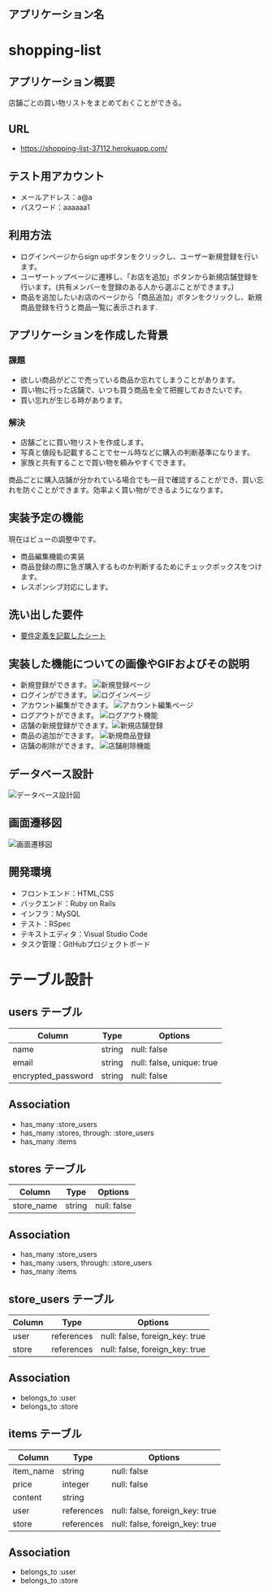 ## アプリケーション名

# shopping-list

## アプリケーション概要

 店舗ごとの買い物リストをまとめておくことができる。

## URL

- https://shopping-list-37112.herokuapp.com/

## テスト用アカウント

- メールアドレス：a@a
- パスワード：aaaaaa1

## 利用方法

- ログインページからsign upボタンをクリックし、ユーザー新規登録を行います。
- ユーザートップページに遷移し、「お店を追加」ボタンから新規店舗登録を行います。(共有メンバーを登録のある人から選ぶことができます。)
- 商品を追加したいお店のページから「商品追加」ボタンをクリックし、新規商品登録を行うと商品一覧に表示されます.

## アプリケーションを作成した背景
### 課題
- 欲しい商品がどこで売っている商品か忘れてしまうことがあります。
- 買い物に行った店舗で、いつも買う商品を全て把握しておきたいです。
- 買い忘れが生じる時があります。
### 解決
- 店舗ごとに買い物リストを作成します。
- 写真と値段も記載することでセール時などに購入の判断基準になります。
- 家族と共有することで買い物を頼みやすくできます。

商品ごとに購入店舗が分かれている場合でも一目で確認することができ、買い忘れを防ぐことができます。効率よく買い物ができるようになります。


## 実装予定の機能 
現在はビューの調整中です。
- 商品編集機能の実装
- 商品登録の際に急ぎ購入するものか判断するためにチェックボックスをつけます。
- レスポンシブ対応にします。

## 洗い出した要件
- [要件定義を記載したシート](https://docs.google.com/spreadsheets/d/1TsezwQ6PpTGPq7Dac4AmhHZHylZobrgTYReOP021-JM/edit#gid=982722306)

## 実装した機能についての画像やGIFおよびその説明
- 新規登録ができます。  ![新規登録ページ](https://i.gyazo.com/f9b062828bbb57ae4a8e295058d2949a.gif)
- ログインができます。  ![ログインページ](https://i.gyazo.com/c142d01d3aa8bbcf13e3dba27acce30d.gif)
- アカウント編集ができます。  ![アカウント編集ページ](https://i.gyazo.com/92925f86d12447aea4de87a915415cd5.gif)
- ログアウトができます。  ![ログアウト機能](https://i.gyazo.com/8244e1cfdd700d364af2d3849bab0bb2.gif)
- 店舗の新規登録ができます。![新規店舗登録](https://i.gyazo.com/ad08c085a9dd362114f066defad4fcfe.gif)
- 商品の追加ができます。 ![新規商品登録](https://i.gyazo.com/18976bcd9d5d4c6d7814132a992300bb.gif)
- 店舗の削除ができます。 ![店舗削除機能](https://i.gyazo.com/ac4ca5146582979cca4f3b7f1fca3b72.gif)

## データベース設計

![データベース設計図](https://i.gyazo.com/91c16422fb205c2890d620ef192977b6.png)

## 画面遷移図

![画面遷移図](https://i.gyazo.com/77e327236e36657953a4833a14027416.png)

## 開発環境

- フロントエンド：HTML,CSS
- バックエンド：Ruby on Rails
- インフラ：MySQL
- テスト：RSpec
- テキストエディタ：Visual Studio Code
- タスク管理：GitHubプロジェクトボード


# テーブル設計

## users テーブル

| Column             |Type      |Options                    |
| ------------------ |--------- |-------------------------- |
| name               | string   | null: false               |
| email              | string   | null: false, unique: true |
| encrypted_password | string   | null: false               |

## Association

- has_many :store_users
- has_many :stores, through: :store_users
- has_many :items

## stores テーブル

| Column       | Type   | Options     |
| ------------ | ------ | ----------- |
| store_name   | string | null: false |

## Association

- has_many :store_users
- has_many :users, through: :store_users
- has_many :items

## store_users テーブル

| Column  | Type       | Options                        |
| ------- | ---------- | ------------------------------ |
| user    | references | null: false, foreign_key: true |
| store   | references | null: false, foreign_key: true |

## Association

- belongs_to :user
- belongs_to :store

## items テーブル
| Column       | Type       | Options                        |
| ------------ | ---------- | ------------------------------ |
| item_name    | string     | null: false                    |
| price        | integer    | null: false                    |
| content      | string     |                                |
| user         | references | null: false, foreign_key: true |
| store        | references | null: false, foreign_key: true |

## Association

- belongs_to :user
- belongs_to :store
